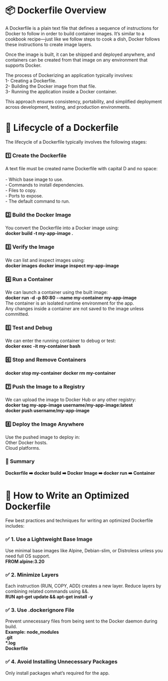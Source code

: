 <h1>📦 Dockerfile Overview</h1>

A Dockerfile is a plain text file that defines a sequence of instructions for Docker to follow in order to build container images. It’s similar to a cookbook recipe—just like we follow steps to cook a dish, Docker follows these instructions to create image layers.

Once the image is built, it can be shipped and deployed anywhere, and containers can be created from that image on any environment that supports Docker.

The process of Dockerizing an application typically involves:</br>
1- Creating a Dockerfile.</br>
2- Building the Docker image from that file.</br>
3- Running the application inside a Docker container.</br>

This approach ensures consistency, portability, and simplified deployment across development, testing, and production environments.

<h1>🔁 Lifecycle of a Dockerfile</h1>
The lifecycle of a Dockerfile typically involves the following stages:

<h3>1️⃣ Create the Dockerfile</h3>
A text file must be created name Dockerfile with capital D and no space:</br>
</br>
- Which base image to use.</br>
- Commands to install dependencies.</br>
- Files to copy.</br>
- Ports to expose.</br>
- The default command to run.

<h3>2️⃣ Build the Docker Image</h3>
You convert the Dockerfile into a Docker image using:</br>
<b>docker build -t my-app-image .</b>

<h3>3️⃣ Verify the Image</h3>
We can list and inspect images using:</br>
<b>docker images</b>
<b>docker image inspect my-app-image</b>

<h3>4️⃣ Run a Container</h3>
We can launch a container using the built image:</br>
<b>docker run -d -p 80:80 --name my-container my-app-image</b></br>
The container is an isolated runtime environment for the app.</br>
Any changes inside a container are not saved to the image unless committed.

<h3>5️⃣ Test and Debug</h3>
We can enter the running container to debug or test:</br>
<b>docker exec -it my-container bash</b>

<h3>6️⃣ Stop and Remove Containers</h3>
<b>docker stop my-container</b>
<b>docker rm my-container</b>

<h3>7️⃣ Push the Image to a Registry</h3>
We can upload the image to Docker Hub or any other registry:</br>
<b>docker tag my-app-image username/my-app-image:latest</b></br>
<b>docker push username/my-app-image</b>

<h3>8️⃣ Deploy the Image Anywhere</h3>
Use the pushed image to deploy in:</br>
Other Docker hosts.</br>
Cloud platforms.

<h3>📌 Summary</h3>
<b>Dockerfile ➡️ docker build ➡️ Docker Image ➡️ docker run ➡️ Container</b>

<h1>🧪 How to Write an Optimized Dockerfile</h1>
Few best practices and techniques for writing an optimized Dockerfile includes:</br>
<h3>✅ 1. Use a Lightweight Base Image</h3>
Use minimal base images like Alpine, Debian-slim, or Distroless unless you need full OS support.</br>
<b>FROM alpine:3.20</b>

<h3>✅ 2. Minimize Layers</h3>
Each instruction (RUN, COPY, ADD) creates a new layer. Reduce layers by combining related commands using &&.</br>
<b>RUN apt-get update && apt-get install -y</b>

<h3>✅ 3. Use .dockerignore File</h3>
Prevent unnecessary files from being sent to the Docker daemon during build.</br>
<b>Example:</b>
<b>node_modules</b></br>
<b>.git</b></br>
<b>*.log</b></br>
<b>Dockerfile</b>

<h3>✅ 4. Avoid Installing Unnecessary Packages</h3>
Only install packages what’s required for the app.


